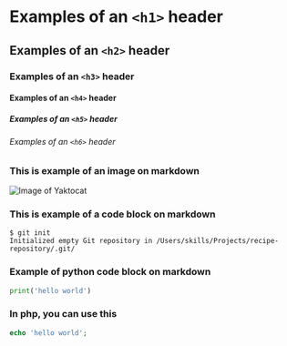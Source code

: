 # Examples of an `<h1>` header
## Examples of an `<h2>` header
### Examples of an `<h3>` header
#### Examples of an `<h4>` header
##### Examples of an `<h5>` header
###### Examples of an `<h6>` header

### This is example of an image on markdown
![Image of Yaktocat](https://octodex.github.com/images/yaktocat.png)

### This is example of a code block on markdown
```
$ git init
Initialized empty Git repository in /Users/skills/Projects/recipe-repository/.git/
```

### Example of python code block on markdown
``` python
print('hello world')
```

### In php, you can use this
``` php
echo 'hello world';
```

